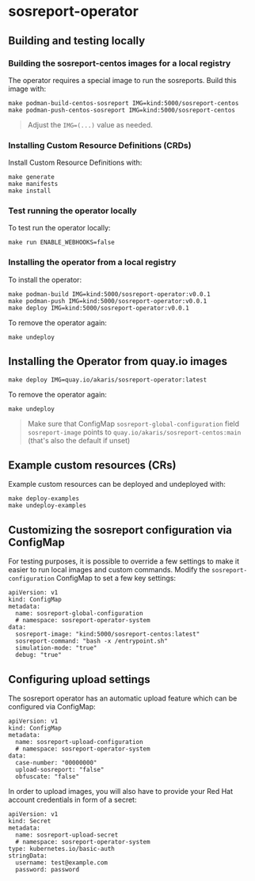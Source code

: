 # sosreport-operator

## Building and testing locally 

### Building the sosreport-centos images for a local registry

The operator requires a special image to run the sosreports. Build this 
image with:
~~~
make podman-build-centos-sosreport IMG=kind:5000/sosreport-centos
make podman-push-centos-sosreport IMG=kind:5000/sosreport-centos
~~~
> Adjust the `IMG=(...)` value as needed.

### Installing Custom Resource Definitions (CRDs)

Install Custom Resource Definitions with:
~~~
make generate
make manifests
make install
~~~

### Test running the operator locally

To test run the operator locally:
~~~
make run ENABLE_WEBHOOKS=false
~~~

### Installing the operator from a local registry

To install the operator:
~~~
make podman-build IMG=kind:5000/sosreport-operator:v0.0.1
make podman-push IMG=kind:5000/sosreport-operator:v0.0.1
make deploy IMG=kind:5000/sosreport-operator:v0.0.1
~~~

To remove the operator again:
~~~
make undeploy
~~~

## Installing the Operator from quay.io images

~~~
make deploy IMG=quay.io/akaris/sosreport-operator:latest
~~~

To remove the operator again:
~~~
make undeploy
~~~

> Make sure that ConfigMap `sosreport-global-configuration` field `sosreport-image` points to `quay.io/akaris/sosreport-centos:main` (that's also the default if unset)

## Example custom resources (CRs)

Example custom resources can be deployed and undeployed with:
~~~
make deploy-examples
make undeploy-examples
~~~

## Customizing the sosreport configuration via ConfigMap

For testing purposes, it is possible to override a few settings to make it easier to run local images and custom commands. Modify the `sosreport-configuration` ConfigMap to set a few key settings:
~~~
apiVersion: v1
kind: ConfigMap
metadata:
  name: sosreport-global-configuration
  # namespace: sosreport-operator-system
data:
  sosreport-image: "kind:5000/sosreport-centos:latest"
  sosreport-command: "bash -x /entrypoint.sh"
  simulation-mode: "true"
  debug: "true"
~~~

## Configuring upload settings

The sosreport operator has an automatic upload feature which can be configured via ConfigMap:
~~~
apiVersion: v1
kind: ConfigMap
metadata:
  name: sosreport-upload-configuration
  # namespace: sosreport-operator-system
data:
  case-number: "00000000"
  upload-sosreport: "false"
  obfuscate: "false"
~~~

In order to upload images, you will also have to provide your Red Hat account credentials in form of a secret:
~~~
apiVersion: v1
kind: Secret
metadata:
  name: sosreport-upload-secret
  # namespace: sosreport-operator-system
type: kubernetes.io/basic-auth
stringData:
  username: test@example.com
  password: password
~~~
